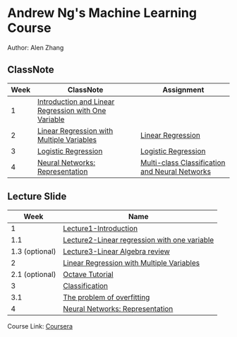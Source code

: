 # Andrew Ng's Machine Learning Course  

Author: Alen Zhang

## ClassNote

| Week | ClassNote                                                 | Assignment              |
| ---- | --------------------------------------------------------- | ----------------------- |
| 1    | [Introduction and Linear Regression with One Variable][1] |                         |
| 2    | [Linear Regression with Multiple Variables][2]            | [Linear Regression][1a] |
| 3    | [Logistic Regression][3]            |[Logistic Regression][2a]    |
| 4    | [Neural Networks: Representation][4]            |[Multi-class Classification and Neural Networks][3a]    |

## 

## Lecture Slide

| Week           | Name                                         |
| -------------- | -------------------------------------------- |
| 1              | [Lecture1-Introduction][1l]                        |
| 1.1            | [Lecture2-Linear regression with one variable][1.1l] |
| 1.3 (optional) | [Lecture3-Linear Algebra review][1.2l]               |
| 2              | [Linear Regression with Multiple Variables][2l]      |
| 2.1 (optional) | [Octave Tutorial][2.1l]      |
| 3 | [Classification][3l]      |
| 3.1 | [The problem of overfitting][3.1l]      |
| 4 | [Neural Networks: Representation][4l]      |

Course Link: [Coursera](https://www.coursera.org/learn/machine-learning/home/welcome)



[1]:./Week1/ClassNote-Week1.md
[2]:./Week2/ClassNote-Week2.md
[3]:./Week3/ClassNote-Week3.md
[4]:./Week4/ClassNote-Week4.md

[1l]:./LectureSlide/Lecture1-Introduction.pdf
[1.1l]:./LectureSlide/Lecture2-Linear%20regression%20with%20one%20variable.pdf
[1.2l]:./LectureSlide/Lecture3-Linear%20Algebra%20review(optional).pdf
[2l]:./LectureSlide/Lecture4-Multivariate%20Linear%20Regression.pdf
[2.1l]:./LectureSlide/Lecture5-OctaveTutorial.pdf
[3l]:./LectureSlide/Lecture6-Classification
[3.1l]:/LectureSlide/Lecture7-The%20problem%20of%20overfitting.pdf
[4l]:./LectureSlide/Lecture8-Non%20linear%20hypotheses.pdf

[1a]:./Assignment/machine-learning-ex1/ex1
[2a]:./Assignment/machine-learning-ex2/ex2
[3a]:./Assignment/machine-learning-ex3/ex3
[4a]:./Assignment/machine-learning-ex3/ex4


